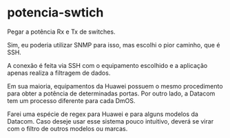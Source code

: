 # potencia-swtich
Pegar a potência Rx e Tx de switches. 

Sim, eu poderia utilizar SNMP para isso, mas escolhi o pior caminho, que é SSH.

A conexão é feita via SSH com o equipamento escolhido e a aplicação apenas realiza a filtragem de dados. 

Em sua maioria, equipamentos da Huawei possuem o mesmo procedimento para obter a potência de determinadas portas. Por outro lado, a Datacom tem um processo diferente para cada DmOS. 

Farei uma espécie de regex para Huawei e para alguns modelos da Datacom. Caso deseje usar esse sistema pouco intuitivo, deverá se virar com o filtro de outros modelos ou marcas.


